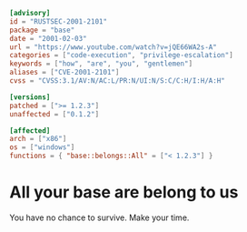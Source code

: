 ```toml
[advisory]
id = "RUSTSEC-2001-2101"
package = "base"
date = "2001-02-03"
url = "https://www.youtube.com/watch?v=jQE66WA2s-A"
categories = ["code-execution", "privilege-escalation"]
keywords = ["how", "are", "you", "gentlemen"]
aliases = ["CVE-2001-2101"]
cvss = "CVSS:3.1/AV:N/AC:L/PR:N/UI:N/S:C/C:H/I:H/A:H"

[versions]
patched = [">= 1.2.3"]
unaffected = ["0.1.2"]

[affected]
arch = ["x86"]
os = ["windows"]
functions = { "base::belongs::All" = ["< 1.2.3"] }
```

# All your base are belong to us

You have no chance to survive. Make your time.
